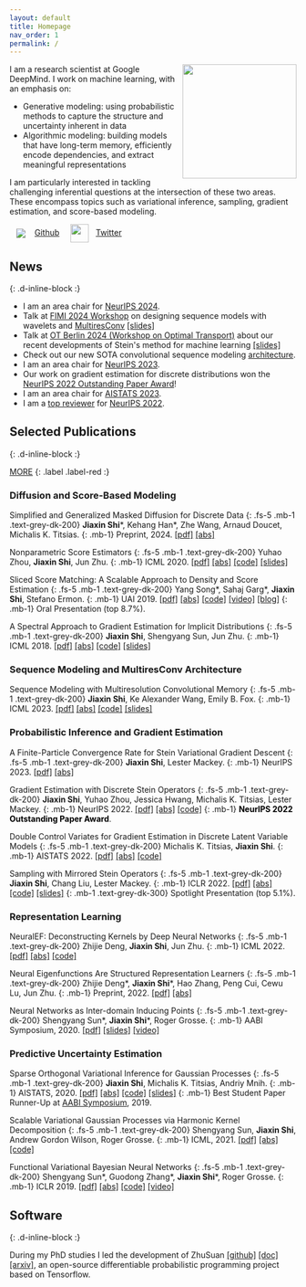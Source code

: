```yaml
---
layout: default
title: Homepage
nav_order: 1
permalink: /
---
```


<img style="width:200px;float:right;margin:0 0px 12px 12px" src="{{site.url}}/assets/images/jiaxin.jpg">

I am a research scientist at Google DeepMind. I work on machine learning, with an emphasis on:

* Generative modeling: using probabilistic methods to capture the structure and uncertainty inherent in data
* Algorithmic modeling: building models that have long-term memory, efficiently encode dependencies, and extract meaningful representations

I am particularly interested in tackling challenging inferential questions at the intersection of these two areas. These encompass topics such as variational inference, sampling, gradient estimation, and score-based modeling.

<!--
I work on improving the algorithmic modeling and generative modeling capabilities of machine learning methods. 
-->
<!--
I work on probabilistic modeling and inference for machine learning. 
My research aims at bridging the gap between data modeling (e.g., generative models and Bayesian methods) and algorithmic modeling (e.g., neural networks and spectral methods) by addressing challenging inferential questions at the interface of them, such as variational inference and gradient estimation, sampling and optimization, score-based modeling, and predictive uncertainty estimation. 
-->
<!-- I have worked on topics including approximate inference, Gaussian processes, kernel/spectral methods, generative models, and Bayesian neural networks.  -->
<!--
I was a postdoctoral researcher working with [Emily B. Fox](https://statistics.stanford.edu/people/emily-b-fox) at Stanford University.
Before moving to Stanford I spent two wonderful years (1 year remotely) with the [Machine Learning and Statistics group](https://www.microsoft.com/en-us/research/theme/machine-learning-statistics/) at [Microsoft Research New England](https://www.microsoft.com/en-us/research/lab/microsoft-research-new-england/).
I obtained my PhD in Computer Science (2015-2020) from Tsinghua University, advised by [Jun Zhu](http://ml.cs.tsinghua.edu.cn/~jun).
During my graduate years I have spent a summer at [DeepMind](https://deepmind.com/) as a research scientist intern and visited [Vector Institute](https://vectorinstitute.ai/).
I have also spent a summer interning at [RIKEN-AIP](https://aip.riken.jp/), Tokyo. 
I received my B.E. in Computer Science at Tsinghua University. 
<!-- My CV can be downloaded from this link: [[pdf]](https://thjashin.github.io/docs/Curriculum_Vitae.pdf). -->

<a href="https://github.com/thjashin"><img style="vertical-align: middle; margin: 0 16px 0 12px" src="{{site.url}}/assets/images/github/GitHub-Mark-32px.png" >Github</a>
<a href="https://twitter.com/thjashin"><img style="width:32px; vertical-align: middle; margin: 0 12px 0 16px" src="{{site.url}}/assets/images/twitter/Twitter_Logo_Blue.png" >Twitter</a>


## News
{: .d-inline-block :}

* I am an area chair for [NeurIPS 2024](https://neurips.cc/Conferences/2024).
* Talk at [FIMI 2024 Workshop](https://ismseminar.github.io/fimi2024/) on designing sequence models with wavelets and [MultiresConv](https://arxiv.org/abs/2305.01638)  [[slides]](https://thjashin.github.io/talks/multires-conv-fimi.pdf)
* Talk at [OT Berlin 2024 (Workshop on Optimal Transport)](https://sites.google.com/corp/view/ot-berlin-2024) about our recent developments of Stein's method for machine learning [[slides]](https://thjashin.github.io/talks/ot-berlin-stein-jiaxins.pdf)
* Check out our new SOTA convolutional sequence modeling [architecture](https://github.com/thjashin/multires-conv). 
* I am an area chair for [NeurIPS 2023](https://neurips.cc/Conferences/2023).
* Our work on gradient estimation for discrete distributions won the [NeurIPS 2022 Outstanding Paper Award](https://blog.neurips.cc/2022/11/21/announcing-the-neurips-2022-awards/)!
* I am an area chair for [AISTATS 2023](http://aistats.org/aistats2023/).
* I am a [top reviewer](https://neurips.cc/Conferences/2022/ProgramCommittee) for [NeurIPS 2022](https://neurips.cc/).

## Selected Publications
{: .d-inline-block :}

<a href="/publications.html" style="color:inherit;">MORE</a> 
{: .label .label-red :}
<!-- {: .fs-9 } -->

### Diffusion and Score-Based Modeling

Simplified and Generalized Masked Diffusion for Discrete Data
{: .fs-5 .mb-1 .text-grey-dk-200}
**Jiaxin Shi**\*, Kehang Han\*, Zhe Wang, Arnaud Doucet, Michalis K. Titsias.
{: .mb-1}
Preprint, 2024.
[[pdf]](https://arxiv.org/pdf/2406.04329.pdf)
[[abs]](https://arxiv.org/abs/2406.04329)

Nonparametric Score Estimators
{: .fs-5 .mb-1 .text-grey-dk-200}
Yuhao Zhou, **Jiaxin Shi**, Jun Zhu.
{: .mb-1}
ICML 2020.
[[pdf]](https://arxiv.org/pdf/2005.10099)
[[abs]](https://arxiv.org/abs/2005.10099)
[[code]](https://github.com/miskcoo/kscore)
[[slides]](http://ml.cs.tsinghua.edu.cn/~yuhao/slides/nonparametric%20score%20estimators,%20icml2020.pdf)

Sliced Score Matching: A Scalable Approach to Density and Score Estimation
{: .fs-5 .mb-1 .text-grey-dk-200}
Yang Song\*, Sahaj Garg\*, **Jiaxin Shi**, Stefano Ermon.
{: .mb-1}
UAI 2019.
[[pdf]](https://arxiv.org/pdf/1905.07088)
[[abs]](https://arxiv.org/abs/1905.07088)
[[code]](https://github.com/ermongroup/sliced_score_matching)
[[video]](https://www.youtube.com/watch?v=lapaQrdYIWg)
[[blog]](https://ermongroup.github.io/blog/ssm/)
{: .mb-1}
Oral Presentation (top 8.7%). 

A Spectral Approach to Gradient Estimation for Implicit Distributions
{: .fs-5 .mb-1 .text-grey-dk-200}
**Jiaxin Shi**, Shengyang Sun, Jun Zhu.
{: .mb-1}
ICML 2018. 
[[pdf]](https://arxiv.org/pdf/1806.02925.pdf)
[[abs]](https://arxiv.org/abs/1806.02925)
[[code]](https://github.com/thjashin/spectral-stein-grad)
[[slides]](http://ml.cs.tsinghua.edu.cn/~jiaxin/talks/ssge-icml-18.pdf)

### Sequence Modeling and MultiresConv Architecture

Sequence Modeling with Multiresolution Convolutional Memory
{: .fs-5 .mb-1 .text-grey-dk-200}
**Jiaxin Shi**, Ke Alexander Wang, Emily B. Fox.
{: .mb-1}
ICML 2023.
[[pdf]](https://arxiv.org/pdf/2305.01638.pdf)
[[abs]](https://arxiv.org/abs/2305.01638)
[[code]](https://github.com/thjashin/multires-conv)
[[slides]](https://thjashin.github.io/talks/multires-conv-fimi.pdf)

### Probabilistic Inference and Gradient Estimation

A Finite-Particle Convergence Rate for Stein Variational Gradient Descent
{: .fs-5 .mb-1 .text-grey-dk-200}
**Jiaxin Shi**, Lester Mackey. 
{: .mb-1}
NeurIPS 2023.
[[pdf]](https://arxiv.org/pdf/2211.09721.pdf)
[[abs]](https://arxiv.org/abs/2211.09721)

Gradient Estimation with Discrete Stein Operators
{: .fs-5 .mb-1 .text-grey-dk-200}
**Jiaxin Shi**, Yuhao Zhou, Jessica Hwang, Michalis K. Titsias, Lester Mackey.
{: .mb-1}
NeurIPS 2022.
[[pdf]](https://arxiv.org/pdf/2202.09497.pdf)
[[abs]](https://arxiv.org/abs/2202.09497)
[[code]](https://github.com/thjashin/rodeo)
{: .mb-1}
<span style="color:black"><b>NeurIPS 2022 Outstanding Paper Award</b></span>.

Double Control Variates for Gradient Estimation in Discrete Latent Variable Models
{: .fs-5 .mb-1 .text-grey-dk-200}
Michalis K. Titsias, **Jiaxin Shi**.
{: .mb-1}
AISTATS 2022.
[[pdf]](https://arxiv.org/pdf/2111.05300.pdf)
[[abs]](https://arxiv.org/abs/2111.05300)
[[code]](https://github.com/thjashin/double-cv)

Sampling with Mirrored Stein Operators
{: .fs-5 .mb-1 .text-grey-dk-200}
**Jiaxin Shi**, Chang Liu, Lester Mackey.
{: .mb-1}
ICLR 2022.
[[pdf]](https://arxiv.org/pdf/2106.12506.pdf)
[[abs]](https://arxiv.org/abs/2106.12506)
[[code]](https://github.com/thjashin/mirror-stein-samplers)
[[slides]](https://thjashin.github.io/talks/mirror-stein-samplers.pdf)
{: .mb-1 .text-grey-dk-300}
Spotlight Presentation (top 5.1%). 

### Representation Learning

NeuralEF: Deconstructing Kernels by Deep Neural Networks
{: .fs-5 .mb-1 .text-grey-dk-200}
Zhijie Deng, **Jiaxin Shi**, Jun Zhu. 
{: .mb-1}
ICML 2022.
[[pdf]](https://arxiv.org/pdf/2205.00165.pdf)
[[abs]](https://arxiv.org/abs/2205.00165)
[[code]](https://github.com/thudzj/NeuralEigenFunction)

Neural Eigenfunctions Are Structured Representation Learners
{: .fs-5 .mb-1 .text-grey-dk-200}
Zhijie Deng\*, **Jiaxin Shi**\*, Hao Zhang, Peng Cui, Cewu Lu, Jun Zhu. 
{: .mb-1}
Preprint, 2022.
[[pdf]](https://arxiv.org/pdf/2210.12637.pdf)
[[abs]](https://arxiv.org/abs/2210.12637)
<!-- [[code]](https://github.com/thudzj/NeuralEigenFunction) -->

Neural Networks as Inter-domain Inducing Points
{: .fs-5 .mb-1 .text-grey-dk-200}
Shengyang Sun\*, **Jiaxin Shi**\*, Roger Grosse. 
{: .mb-1}
AABI Symposium, 2020.
[[pdf]](https://openreview.net/pdf?id=NgqYp7sAW6t)
[[slides]](http://thjashin.github.io/talks/nn-as-sparse-gp.pdf)
[[video]](https://www.youtube.com/watch?v=y29G0aRshy0&t=2s)

### Predictive Uncertainty Estimation

Sparse Orthogonal Variational Inference for Gaussian Processes
{: .fs-5 .mb-1 .text-grey-dk-200}
**Jiaxin Shi**, Michalis K. Titsias, Andriy Mnih.
{: .mb-1}
AISTATS, 2020.
[[pdf]](https://arxiv.org/pdf/1910.10596)
[[abs]](https://arxiv.org/abs/1910.10596)
[[code]](https://github.com/thjashin/solvegp)
[[slides]](http://ml.cs.tsinghua.edu.cn/~jiaxin/talks/solvegp-aistats.pdf)
{: .mb-1}
Best Student Paper Runner-Up at [AABI Symposium](http://approximateinference.org/), 2019.

Scalable Variational Gaussian Processes via Harmonic Kernel Decomposition
{: .fs-5 .mb-1 .text-grey-dk-200}
Shengyang Sun, **Jiaxin Shi**, Andrew Gordon Wilson, Roger Grosse.
{: .mb-1}
ICML, 2021.
[[pdf]](https://arxiv.org/pdf/2106.05992)
[[abs]](https://arxiv.org/abs/2106.05992)
[[code]](https://github.com/ssydasheng/Harmonic-Kernel-Decomposition)

Functional Variational Bayesian Neural Networks
{: .fs-5 .mb-1 .text-grey-dk-200}
Shengyang Sun\*, Guodong Zhang\*, **Jiaxin Shi**\*, Roger Grosse.
{: .mb-1}
ICLR 2019.
[[pdf]](https://arxiv.org/pdf/1903.05779.pdf)
[[abs]](https://arxiv.org/abs/1903.05779)
[[code]](https://github.com/ssydasheng/FBNN)
[[video]](https://slideslive.com/38922672/invited-talk-functional-variational-bayesian-neural-networks)

## Software
{: .d-inline-block :}

During my PhD studies I led the development of ZhuSuan [[github]](https://github.com/thu-ml/zhusuan) [[doc]](https://zhusuan.readthedocs.io) [[arxiv]](https://arxiv.org/abs/1709.05870), 
an open-source differentiable probabilistic programming project based on Tensorflow. 

<!--
ZhuSuan: A Library for Bayesian Deep Learning
{: .fs-5 .mb-1 .text-grey-dk-300}
**Jiaxin Shi**, Jianfei Chen, Jun Zhu, Shengyang Sun, Yucen Luo, Yihong Gu, and Yuhao Zhou, 2017
{: .mb-1}

<img style=" width: 400px;margin: 0 0 0 0" src="{{site.url}}/assets/images/zhusuan.png">
ZhuSuan: A Library for Bayesian Deep Learning
{: .fs-6 .fw-300 }

[GitHub](https://github.com/thu-ml/zhusuan){: .btn .btn-primary .fs-5 .mb-4 .mb-md-0 .mr-2 } [Documentation](https://zhusuan.readthedocs.io){: .btn .fs-5 }
-->



<!-- ## Curriculum Vitae
{: .d-inline-block :} -->


